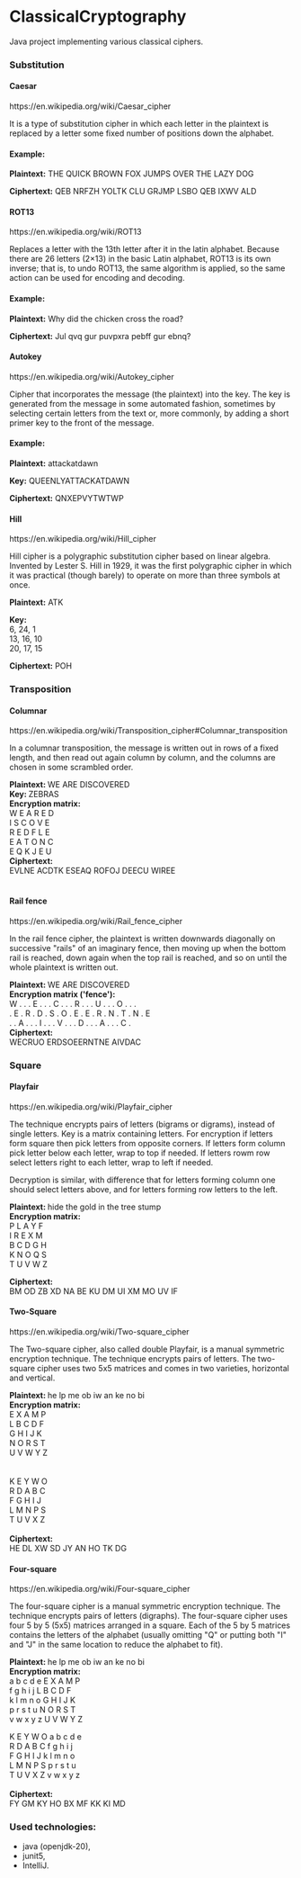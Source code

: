 # ClassicalCryptography

Java project implementing various classical ciphers.

<h3>Substitution</h3>
<h4>Caesar</h4>
https://en.wikipedia.org/wiki/Caesar_cipher

It is a type of substitution cipher in which each letter in the plaintext is replaced by a letter some fixed number of positions down the alphabet.

<h4>Example:</h4>

<b>Plaintext:</b>  THE QUICK BROWN FOX JUMPS OVER THE LAZY DOG

<b>Ciphertext:</b> QEB NRFZH YOLTK CLU GRJMP LSBO QEB IXWV ALD

<h4>ROT13</h4>
https://en.wikipedia.org/wiki/ROT13

Replaces a letter with the 13th letter after it in the latin alphabet. 
Because there are 26 letters (2×13) in the basic Latin alphabet, ROT13 is its own inverse; that is, to undo ROT13, the same algorithm is applied, so the same action can be used for encoding and decoding. 

<h4>Example:</h4>

<b>Plaintext:</b> Why did the chicken cross the road?

<b>Ciphertext:</b> Jul qvq gur puvpxra pebff gur ebnq?

<h4>Autokey</h4>
https://en.wikipedia.org/wiki/Autokey_cipher

Cipher that incorporates the message (the plaintext) into the key. The key is generated from the message in some automated fashion, sometimes by selecting certain letters from the text or, more commonly, by adding a short primer key to the front of the message.

<h4>Example:</h4>

<b>Plaintext:</b> attackatdawn

<b>Key:</b> QUEENLYATTACKATDAWN

<b>Ciphertext:</b> QNXEPVYTWTWP

<h4>Hill</h4>
https://en.wikipedia.org/wiki/Hill_cipher

Hill cipher is a polygraphic substitution cipher based on linear algebra. Invented by Lester S. Hill in 1929, it was the first polygraphic cipher in which it was practical (though barely) to operate on more than three symbols at once.

<b>Plaintext:</b> ATK

<b>Key:</b> <br>
6, 24, 1 <br>
13, 16, 10 <br>
20, 17, 15

<b>Ciphertext:</b> POH

<h3>Transposition</h3>
<h4>Columnar</h4>
https://en.wikipedia.org/wiki/Transposition_cipher#Columnar_transposition

In a columnar transposition, the message is written out in rows of a fixed length, and then read out again column by column, and the columns are chosen in some scrambled order.

<b>Plaintext: </b>WE ARE DISCOVERED
<br>
<b>Key: </b>ZEBRAS
<br>
<b>Encryption matrix:</b>
<br>
W E A R E D<br>
I S C O V E <br>
R E D F L E <br>
E A T O N C <br>
E Q K J E U <br>
<b>Ciphertext:</b><br>
EVLNE ACDTK ESEAQ ROFOJ DEECU WIREE
<br>
<br>
<h4>Rail fence</h4>
https://en.wikipedia.org/wiki/Rail_fence_cipher

In the rail fence cipher, the plaintext is written downwards diagonally on successive "rails" of an imaginary fence, then moving up when the bottom rail is reached, down again when the top rail is reached, and so on until the whole plaintext is written out.

<b>Plaintext: </b>WE ARE DISCOVERED
<br>
<b>Encryption matrix ('fence'):</b>
<br>
W . . . E . . . C . . . R . . . U . . . O . . . <br>
. E . R . D . S . O . E . E . R . N . T . N . E <br>
. . A . . . I . . . V . . . D . . . A . . . C . <br>
<b>Ciphertext:</b><br>
WECRUO ERDSOEERNTNE AIVDAC

<h3>Square</h3>
<h4>Playfair</h4>
https://en.wikipedia.org/wiki/Playfair_cipher

The technique encrypts pairs of letters (bigrams or digrams), instead of single letters.
Key is a matrix containing letters.
For encryption if letters form square then pick letters from opposite corners. If letters form column pick letter below each letter, wrap to top if needed. If letters rowm row select letters right to each letter, wrap to left if needed.

Decryption is similar, with difference that for letters forming column one should select letters above, and for letters forming row letters to the left.

<b>Plaintext: </b>hide the gold in the tree stump
<br>
<b>Encryption matrix:</b>
<br>
P L A Y F<br>
I R E X M<br>
B C D G H<br>
K N O Q S<br>
T U V W Z<br>

<b>Ciphertext:</b><br>
BM OD ZB XD NA BE KU DM UI XM MO UV IF

<h4>Two-Square</h4>
https://en.wikipedia.org/wiki/Two-square_cipher

The Two-square cipher, also called double Playfair, is a manual symmetric encryption technique.
The technique encrypts pairs of letters.
The two-square cipher uses two 5x5 matrices and comes in two varieties, horizontal and vertical.

<b>Plaintext: </b>he lp me ob iw an ke no bi
<br>
<b>Encryption matrix:</b>
<br>
E X A M P<br>
L B C D F<br>
G H I J K<br>
N O R S T<br>
U V W Y Z<br>
 <br><br>
K E Y W O<br>
R D A B C<br>
F G H I J<br>
L M N P S<br>
T U V X Z<br>
<br>
<b>Ciphertext:</b><br>
HE DL XW SD JY AN HO TK DG

<h4>Four-square</h4>
https://en.wikipedia.org/wiki/Four-square_cipher

The four-square cipher is a manual symmetric encryption technique.
The technique encrypts pairs of letters (digraphs).
The four-square cipher uses four 5 by 5 (5x5) matrices arranged in a square. Each of the 5 by 5 matrices contains the letters of the alphabet (usually omitting "Q" or putting both "I" and "J" in the same location to reduce the alphabet to fit).

<b>Plaintext: </b>he lp me ob iw an ke no bi
<br>
<b>Encryption matrix:</b>
<br>
a b c d e   E X A M P<br>
f g h i j   L B C D F<br>
k l m n o   G H I J K<br>
p r s t u   N O R S T<br>
v w x y z   U V W Y Z<br>
 
K E Y W O   a b c d e<br>
R D A B C   f g h i j<br>
F G H I J   k l m n o<br>
L M N P S   p r s t u<br>
T U V X Z   v w x y z<br>
<br>
<b>Ciphertext:</b><br>
FY GM KY HO BX MF KK KI MD

<h3>Used technologies:</h3>

- java (openjdk-20),
- junit5,
- IntelliJ.
